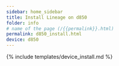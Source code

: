 ```yaml
---
sidebar: home_sidebar
title: Install Lineage on d850
folder: info
# name of the page (/{{permalink}}.html)
permalink: d850_install.html
device: d850
---
```

{% include templates/device_install.md %}

